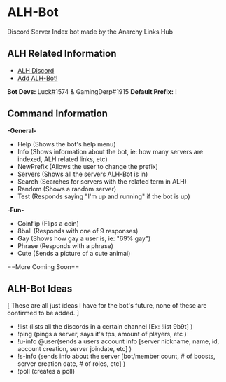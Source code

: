 # ALH-Bot
Discord Server Index bot made by the Anarchy Links Hub

## ALH Related Information
- [ALH Discord](https://discord.gg/AQ5bmfP)
- [Add ALH-Bot!](https://discord.com/api/oauth2/authorize?client_id=749364874815078523&permissions=0&scope=bot)

**Bot Devs:** Luck#1574 & GamingDerp#1915 **Default Prefix:** !

## Command Information

**-General-**
- Help (Shows the bot's help menu)
- Info (Shows information about the bot, ie: how many servers are indexed, ALH related links, etc)
- NewPrefix (Allows the user to change the prefix)
- Servers (Shows all the servers ALH-Bot is in)
- Search (Searches for servers with the related term in ALH)
- Random (Shows a random server)
- Test (Responds saying "I'm up and running" if the bot is up)

**-Fun-**
- Coinflip (Flips a coin)
- 8ball (Responds with one of 9 responses)
- Gay (Shows how gay a user is, ie: "69% gay")
- Phrase (Responds with a phrase)
- Cute (Sends a picture of a cute animal)
  
==More Coming Soon==
  
## ALH-Bot Ideas

[ These are all just ideas I have for the bot's future, none of these are confirmed to be added. ]

- !list (lists all the discords in a certain channel [Ex: !list 9b9t] )
- !ping (pings a server, says it's tps, amount of players, etc )
- !u-info @user(sends a users account info [server nickname, name, id, account creation, server joindate, etc] )
- !s-info (sends info about the server [bot/member count, # of boosts, server creation date, # of roles, etc] )
- !poll (creates a poll)
